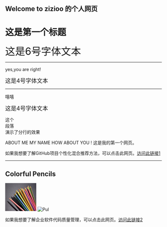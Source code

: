 ## Welcome to zizioo 的个人网页

<h1>这是第一个标题</h1> <font size="6">这是6号字体文本</font>
<hr>
<p>yes,you are right!</p> <font size="4">这是4号字体文本</font>
<hr>
 <p>嘻嘻</p> <font size="4">这是4号字体文本</font>
 <p>这个<br>段落<br>演示了分行的效果</p>
 <!-- 这是一个注释 -->
ABOUT ME
MY NAME 
HOW ABOUT YOU !
这是我的第一个网页。
 <p>
如果我想要了解GitHub项目个性化混合推荐方法，可以点击此网页。<a href="https://github.com/zizio-1111/zizioo.github.io/blob/main/download/pdf/%E4%B8%80%E7%A7%8D%E5%9F%BA%E4%BA%8E%E6%95%B0%E6%8D%AE%E7%9A%84GitHub%E9%A1%B9%E7%9B%AE%E4%B8%AA%E6%80%A7%E5%8C%96%E6%B7%B7%E5%90%88%E6%8E%A8%E8%8D%90%E6%96%B9%E6%B3%95_%E4%BD%95%E9%94%B4%E7%90%A6.pdf">访问此链接1</a> </p> 
 <hr>
<h2>Colorful Pencils</h2>
<img border="0" src="https://raw.githubusercontent.com/zizio-1111/zizioo.github.io/main/pic/color_pencils_glass_hires.jpg" alt="Pulpit rock" width="100" height="90">

<img border="0" src="http://static.runoob.com/images/runoob-logo.png" alt="Pul " width="150" height="50">
 <p>
如果我想要了解企业软件代码质量管理，可以点击此网页。<a href="https://github.com/zizio-1111/zizioo.github.io/blob/main/download/%E6%96%B0%E6%96%87%E6%A1%A3.md">访问此链接2</a> </p> 
